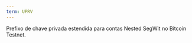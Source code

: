 ```yaml
---
term: UPRV
---
```


Prefixo de chave privada estendida para contas Nested SegWit no Bitcoin Testnet.